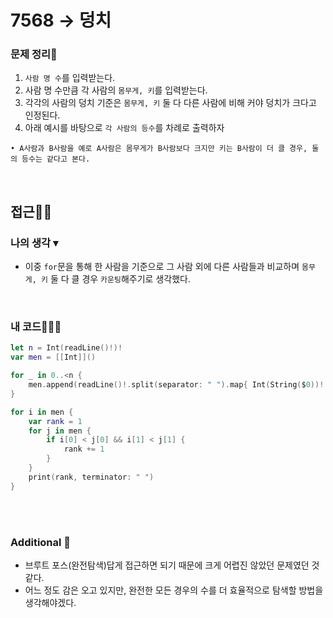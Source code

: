 # 7568 → 덩치
### 문제 정리📝
1. `사람 명 수`를 입력받는다.
2. 사람 명 수만큼 각 사람의 `몸무게, 키`를 입력받는다.
3. 각각의 사람의 덩치 기준은 `몸무게, 키` 둘 다 다른 사람에 비해 커야 덩치가 크다고 인정된다.
4. 아래 예시를 바탕으로 `각 사람의 등수`를 차례로 출력하자
```
• A사람과 B사람을 예로 A사람은 몸무게가 B사람보다 크지만 키는 B사람이 더 클 경우, 둘의 등수는 같다고 본다.
```

</br>

## 접근🚶🏻
### 나의 생각 ▾
- 이중 `for`문을 통해 한 사람을 기준으로 그 사람 외에 다른 사람들과 비교하며 `몸무게, 키` 둘 다 클 경우 `카운팅`해주기로 생각했다.

</br>

### 내 코드👨🏻‍💻
```swift
let n = Int(readLine()!)!
var men = [[Int]]()

for _ in 0..<n {
    men.append(readLine()!.split(separator: " ").map{ Int(String($0))! } )
}

for i in men {
    var rank = 1
    for j in men {
        if i[0] < j[0] && i[1] < j[1] {
            rank += 1
        }
    }
    print(rank, terminator: " ")
}
```

</br>



</br>

### Additional 📂
- 브루트 포스(완전탐색)답게 접근하면 되기 때문에 크게 어렵진 않았던 문제였던 것 같다.
- 어느 정도 감은 오고 있지만, 완전한 모든 경우의 수를 더 효율적으로 탐색할 방법을 생각해야겠다.
